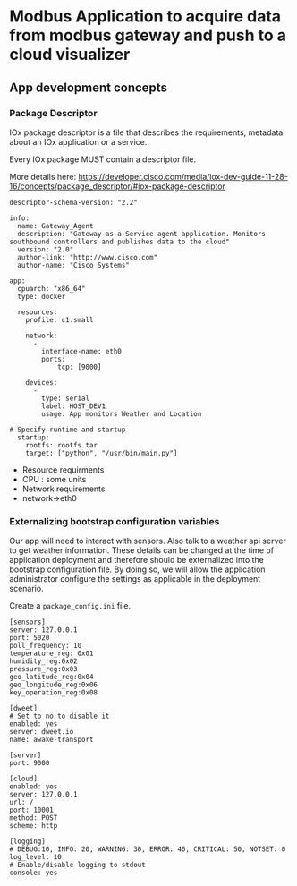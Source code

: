 # Modbus Application to acquire data from modbus gateway and push to a cloud visualizer

## App development concepts

### Package Descriptor

IOx package descriptor is a file that describes the requirements, metadata about an IOx application or a service.

Every IOx package MUST contain a descriptor file.

More details here: https://developer.cisco.com/media/iox-dev-guide-11-28-16/concepts/package_descriptor/#iox-package-descriptor

```
descriptor-schema-version: "2.2"

info:
  name: Gateway_Agent
  description: "Gateway-as-a-Service agent application. Monitors southbound controllers and publishes data to the cloud"
  version: "2.0"
  author-link: "http://www.cisco.com"
  author-name: "Cisco Systems"

app:
  cpuarch: "x86_64"  
  type: docker

  resources:
    profile: c1.small

    network:
      -
        interface-name: eth0
        ports:
            tcp: [9000]

    devices:
      -
        type: serial
        label: HOST_DEV1
        usage: App monitors Weather and Location

# Specify runtime and startup
  startup:
    rootfs: rootfs.tar
    target: ["python", "/usr/bin/main.py"]
```

* Resource requirments
 * CPU : some units
* Network requirements
 * network->eth0
 

### Externalizing bootstrap configuration variables

Our app will need to interact with sensors. Also talk to a weather api server to get weather information. These details can be changed at the time of application deployment and therefore should be externalized into the bootstrap configuration file. By doing so, we will allow the application administrator configure the settings as applicable in the deployment scenario.

Create a `package_config.ini` file.

```
[sensors]
server: 127.0.0.1
port: 5020
poll_frequency: 10
temperature_reg: 0x01
humidity_reg:0x02
pressure_reg:0x03
geo_latitude_reg:0x04
geo_longitude_reg:0x06
key_operation_reg:0x08

[dweet]
# Set to no to disable it
enabled: yes
server: dweet.io
name: awake-transport

[server]
port: 9000

[cloud]
enabled: yes
server: 127.0.0.1
url: /
port: 10001
method: POST
scheme: http

[logging]
# DEBUG:10, INFO: 20, WARNING: 30, ERROR: 40, CRITICAL: 50, NOTSET: 0
log_level: 10
# Enable/disable logging to stdout
console: yes

```



##
###